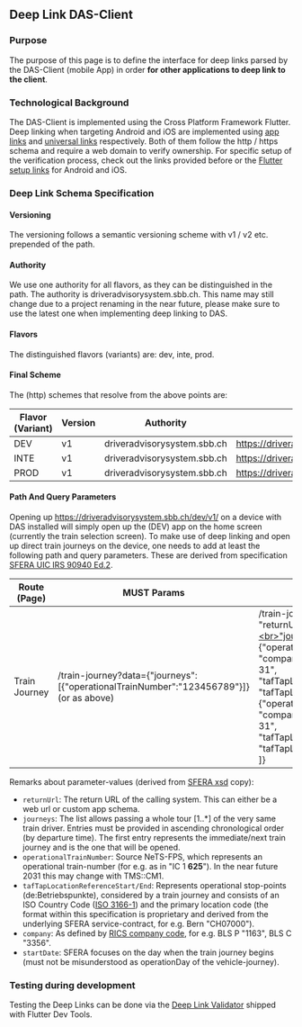 ## Deep Link DAS-Client

### Purpose

The purpose of this page is to define the interface for deep links parsed by the DAS-Client (mobile App) in order **for other
applications to deep link to the client**.

### Technological Background

The DAS-Client is implemented using the Cross Platform Framework Flutter. Deep linking when targeting Android and
iOS are implemented using [app links] and [universal links] respectively. Both of them follow the http / https schema
and require a web domain to verify ownership. For specific setup of the verification process, check out the links
provided before or the [Flutter setup links] for Android and iOS.

### Deep Link Schema Specification

#### Versioning

The versioning follows a semantic versioning scheme with v1 / v2 etc. prepended of the path.

#### Authority

We use one authority for all flavors, as they can be distinguished in the path. The authority is
driveradvisorysystem.sbb.ch. This name may still change due to a project renaming in the near future, please make sure
to use the latest one when implementing deep linking to DAS.

#### Flavors

The distinguished flavors (variants) are: dev, inte, prod.

#### Final Scheme

The (http) schemes that resolve from the above points are:

| Flavor (Variant) | Version | Authority                   | Scheme                                                 |
|------------------|---------|-----------------------------|--------------------------------------------------------|
| DEV              | v1      | driveradvisorysystem.sbb.ch | https://driveradvisorysystem.sbb.ch/dev/v1/PATH+QUERY  |
| INTE             | v1      | driveradvisorysystem.sbb.ch | https://driveradvisorysystem.sbb.ch/inte/v1/PATH+QUERY |
| PROD             | v1      | driveradvisorysystem.sbb.ch | https://driveradvisorysystem.sbb.ch/prod/v1/PATH+QUERY |

#### Path And Query Parameters

Opening up https://driveradvisorysystem.sbb.ch/dev/v1/ on a device with DAS installed will simply open up the (DEV) app
on the home screen (currently the train selection screen). To make use of deep linking and open up direct train journeys
on the device, one needs to add at least the following path and query parameters. These are derived from specification [SFERA UIC IRS 90940 Ed.2](https://uic.org/events/uic-irs-90940-edition-2-sfera-protocol).

| Route (Page)  | MUST Params                                                                  | RECOMMENDED Params                                                                                                                                                                                                                                                                                                                                                            |
|---------------|------------------------------------------------------------------------------|-------------------------------------------------------------------------------------------------------------------------------------------------------------------------------------------------------------------------------------------------------------------------------------------------------------------------------------------------------------------------------|
| Train Journey | /train-journey?data={"journeys":[{"operationalTrainNumber":"123456789"}]} (or as above) | /train-journey?data={<br>"returnUrl": "https://www.sbb.ch",<br>"journeys": [<br>{"operationalTrainNumber":"123456789", "company"="1285", "startDate":"1970-01-31", "tafTapLocationReferenceStart":"CH04128", "tafTapLocationReferenceEnd":"CH07000"},<br>{"operationalTrainNumber":"987654321", "company"="2185", "startDate":"1970-01-31", "tafTapLocationReferenceStart":"CH00218", "tafTapLocationReferenceEnd":"CH03000"}<br>]} |

Remarks about parameter-values (derived from [SFERA xsd](../../../../../sfera_mock/src/main/resources/SFERA_v3.00.xsd) copy):
* `returnUrl`: The return URL of the calling system. This can either be a web url or custom app schema.
* `journeys`: The list allows passing a whole tour [1..*] of the very same train driver. Entries must be provided in ascending chronological order (by departure time). The first entry represents the immediate/next train journey and is the one that will be opened.
* `operationalTrainNumber`: Source NeTS-FPS, which represents an operational train-number (for e.g. as in "IC 1 **625**"). In the near future 2031 this may change with TMS::CM1. 
* `tafTapLocationReferenceStart/End`: Represents operational stop-points (de:Betriebspunkte), considered by a train journey and consists of an ISO Country Code ([ISO 3166-1](https://www.iso.org/iso-3166-country-codes.html)) and the primary location code (the format within this specification is proprietary and derived from the underlying SFERA service-contract, for e.g. Bern "CH07000").
* `company`: As defined by [RICS company code](https://uic.org/support-activities/it/rics), for e.g. BLS P "1163", BLS C "3356".
* `startDate`: SFERA focuses on the day when the train journey begins (must not be misunderstood as operationDay of the vehicle-journey).

### Testing during development

Testing the Deep Links can be done via the [Deep Link Validator](https://docs.flutter.dev/tools/devtools/deep-links)
shipped with Flutter Dev Tools.


[app links]: https://developer.android.com/training/app-links

[universal links]: https://developer.apple.com/documentation/xcode/allowing-apps-and-websites-to-link-to-your-content

[Flutter setup links]: https://docs.flutter.dev/ui/navigation/deep-linking
